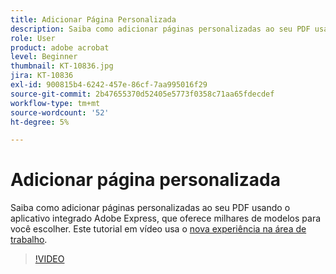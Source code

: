 ```yaml
---
title: Adicionar Página Personalizada
description: Saiba como adicionar páginas personalizadas ao seu PDF usando o aplicativo integrado Adobe Express
role: User
product: adobe acrobat
level: Beginner
thumbnail: KT-10836.jpg
jira: KT-10836
exl-id: 900815b4-6242-457e-86cf-7aa995016f29
source-git-commit: 2b47655370d52405e5773f0358c71aa65fdecdef
workflow-type: tm+mt
source-wordcount: '52'
ht-degree: 5%

---
```


# Adicionar página personalizada

Saiba como adicionar páginas personalizadas ao seu PDF usando o aplicativo integrado Adobe Express, que oferece milhares de modelos para você escolher. Este tutorial em vídeo usa o [nova experiência na área de trabalho](new-workspace.md).

>[!VIDEO](https://video.tv.adobe.com/v/347331?quality=12&learn=on&hidetitle=true)
